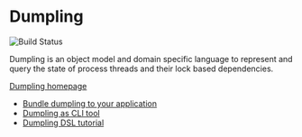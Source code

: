 # Dumpling

![Build Status](https://github.com/Argelbargel/dumpling/actions/workflows/build.yml/badge.svg?branch=master)

Dumpling is an object model and domain specific language to represent and query the state of
process threads and their lock based dependencies.

[Dumpling homepage](http://olivergondza.github.io/dumpling/)

- [Bundle dumpling to your application](http://olivergondza.github.io/dumpling/bundling.html)
- [Dumpling as CLI tool](http://olivergondza.github.io/dumpling/cli.html)
- [Dumpling DSL tutorial](http://olivergondza.github.io/dumpling/tutorial.html)
